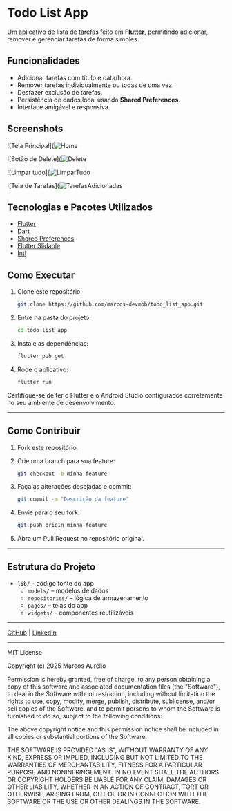 # Todo List App

Um aplicativo de lista de tarefas feito em **Flutter**, permitindo adicionar, remover e gerenciar tarefas de forma simples.

## Funcionalidades

- Adicionar tarefas com título e data/hora.
- Remover tarefas individualmente ou todas de uma vez.
- Desfazer exclusão de tarefas.
- Persistência de dados local usando **Shared Preferences**.
- Interface amigável e responsiva.

## Screenshots

![Tela Principal](![Home](https://github.com/user-attachments/assets/d7dea54f-874d-45f0-9d53-be268faf1c43)

![Botão de Delete](![Delete](https://github.com/user-attachments/assets/62652873-29f9-4000-bb6e-8e8abcd97ea0)

![Limpar tudo](![LimparTudo](https://github.com/user-attachments/assets/7c14864b-4216-4aea-a351-08c62a38a547)

![Tela de Tarefas](![TarefasAdicionadas](https://github.com/user-attachments/assets/af8e4549-9549-46c7-a01b-f2b6ee7a3d5a)


## Tecnologias e Pacotes Utilizados

- [Flutter](https://flutter.dev/)
- [Dart](https://dart.dev/)
- [Shared Preferences](https://pub.dev/packages/shared_preferences)
- [Flutter Slidable](https://pub.dev/packages/flutter_slidable)
- [Intl](https://pub.dev/packages/intl)


## Como Executar

1. Clone este repositório:
   ```bash
   git clone https://github.com/marcos-devmob/todo_list_app.git
   ```
2. Entre na pasta do projeto:
   ```bash
   cd todo_list_app
   ```
3. Instale as dependências:
   ```bash
   flutter pub get
   ```
4. Rode o aplicativo:
   ```bash
   flutter run
   ```
Certifique-se de ter o Flutter e o Android Studio configurados corretamente no seu ambiente de desenvolvimento.

---

## Como Contribuir

1. Fork este repositório.

2. Crie uma branch para sua feature: 
   ```bash
   git checkout -b minha-feature
3. Faça as alterações desejadas e commit:
    ```bash
    git commit -m "Descrição da feature"
4. Envie para o seu fork:
   ```bash
   git push origin minha-feature
5. Abra um Pull Request no repositório original.

---
   
## Estrutura do Projeto

- `lib/` – código fonte do app
  - `models/` – modelos de dados
  - `repositories/` – lógica de armazenamento
  - `pages/` – telas do app
  - `widgets/` – componentes reutilizáveis

---

[GitHub](https://github.com/marcos-devmob) | [LinkedIn](https://www.linkedin.com/in/marcosaurelioalves/)    

---

MIT License

Copyright (c) 2025 Marcos Aurélio

Permission is hereby granted, free of charge, to any person obtaining a copy
of this software and associated documentation files (the "Software"), to deal
in the Software without restriction, including without limitation the rights
to use, copy, modify, merge, publish, distribute, sublicense, and/or sell
copies of the Software, and to permit persons to whom the Software is
furnished to do so, subject to the following conditions:

The above copyright notice and this permission notice shall be included in all
copies or substantial portions of the Software.

THE SOFTWARE IS PROVIDED "AS IS", WITHOUT WARRANTY OF ANY KIND, EXPRESS OR
IMPLIED, INCLUDING BUT NOT LIMITED TO THE WARRANTIES OF MERCHANTABILITY,
FITNESS FOR A PARTICULAR PURPOSE AND NONINFRINGEMENT. IN NO EVENT SHALL THE
AUTHORS OR COPYRIGHT HOLDERS BE LIABLE FOR ANY CLAIM, DAMAGES OR OTHER
LIABILITY, WHETHER IN AN ACTION OF CONTRACT, TORT OR OTHERWISE, ARISING FROM,
OUT OF OR IN CONNECTION WITH THE SOFTWARE OR THE USE OR OTHER DEALINGS IN THE
SOFTWARE.

